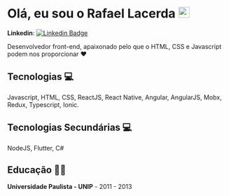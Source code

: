 # Olá, eu sou o Rafael Lacerda <img src="https://media.giphy.com/media/hvRJCLFzcasrR4ia7z/giphy.gif" width="25px">

**Linkedin**: [![Linkedin Badge](https://img.shields.io/badge/-rafaellacerda-blue?style=flat-square&logo=Linkedin&logoColor=white&link=https://linkedin.com/in/rafaelcastrolacerda)](https://linkedin.com/in/rafaelcastrolacerda) 

Desenvolvedor front-end, apaixonado pelo que o HTML, CSS e Javascript podem nos proporcionar :heart:

## Tecnologias 💻 

Javascript, HTML, CSS, ReactJS, React Native, Angular, AngularJS, Mobx, Redux, Typescript, Ionic.

## Tecnologias Secundárias 💻 

NodeJS, Flutter, C#

## Educação :man_student:

**Universidade Paulista - UNIP** - 2011 - 2013
